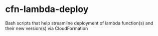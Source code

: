 # cfn-lambda-deploy
Bash scripts that help streamline deployment of lambda function(s) and their new version(s) via CloudFormation
